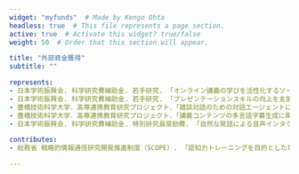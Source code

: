 ```yaml
---
widget: "myfunds"  # Made by Kengo Ohta
headless: true  # This file represents a page section.
active: true  # Activate this widget? true/false
weight: 50  # Order that this section will appear.

title: "外部資金獲得"
subtitle: ""

represents:
- 日本学術振興会. 科学研究費補助金. 若手研究. 「オンライン講義の学びを活性化するソーシャルアノテーションに基づく講義要約システム」. 2021年～2024年.
- 日本学術振興会. 科学研究費補助金. 若手研究. 「プレゼンテーションスキルの向上を支援する模範音声の自動生成システム」. 2018年～2021年.
- 豊橋技術科学大学．高専連携教育研究プロジェクト．「雑談対話のための対話エージェントに関する研究」．2016年～2017年．
- 豊橋技術科学大学．高専連携教育研究プロジェクト．「講義コンテンツの多言語字幕生成に関する研究」．2013年～2014年．
- 日本学術振興会. 科学研究費補助金. 特別研究員奨励費. 「自然な発話による音声インタラクションのための言語モデルに関する研究」. 2011年～2013年.

contributes:
- 総務省 戦略的情報通信研究開発推進制度（SCOPE）. 「認知力トレーニングを目的とした事例ベース雑談音声対話システムの研究開発」. 2017年～2019年.

---
```

